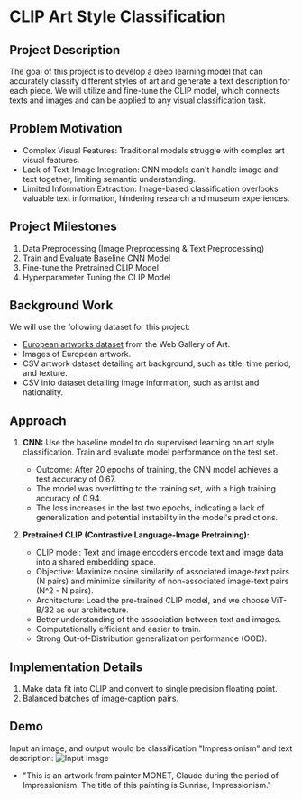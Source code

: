 # CLIP Art Style Classification

## Project Description
The goal of this project is to develop a deep learning model that can accurately classify different styles of art and generate a text description for each piece. We will utilize and fine-tune the CLIP model, which connects texts and images and can be applied to any visual classification task.

## Problem Motivation
- Complex Visual Features: Traditional models struggle with complex art visual features.
- Lack of Text-Image Integration: CNN models can't handle image and text together, limiting semantic understanding.
- Limited Information Extraction: Image-based classification overlooks valuable text information, hindering research and museum experiences.

## Project Milestones
1. Data Preprocessing (Image Preprocessing & Text Preprocessing)
2. Train and Evaluate Baseline CNN Model
3. Fine-tune the Pretrained CLIP Model
4. Hyperparameter Tuning the CLIP Model

## Background Work
We will use the following dataset for this project:
- [European artworks dataset](https://www.kaggle.com/datasets/ansonnnnn/historic-art) from the Web Gallery of Art.
- Images of European artwork.
- CSV artwork dataset detailing art background, such as title, time period, and texture.
- CSV info dataset detailing image information, such as artist and nationality.

## Approach

1. **CNN:** Use the baseline model to do supervised learning on art style classification.
  Train and evaluate model performance on the test set.
   - Outcome: After 20 epochs of training, the CNN model achieves a test accuracy of 0.67. 
   - The model was overfitting to the training set, with a high training accuracy of 0.94. 
   - The loss increases in the last two epochs, indicating a lack of generalization and potential instability in the model's predictions.

2. **Pretrained CLIP (Contrastive Language-Image Pretraining):**
   - CLIP model: Text and image encoders encode text and image data into a shared embedding space.
   - Objective: Maximize cosine similarity of associated image-text pairs (N pairs) and minimize similarity of non-associated image-text pairs (N^2 - N pairs).
   - Architecture: Load the pre-trained CLIP model, and we choose ViT-B/32 as our architecture.
   - Better understanding of the association between text and images.
   - Computationally efficient and easier to train.
   - Strong Out-of-Distribution generalization performance (OOD).

## Implementation Details

1. Make data fit into CLIP and convert to single precision floating point.
2. Balanced batches of image-caption pairs.

## Demo

Input an image, and output would be classification "Impressionism" and text description:
![Input Image](https://github.com/YuezhouZhao/DS301/blob/master/InputImage.jpg)
- "This is an artwork from painter MONET, Claude during the period of Impressionism. The title of this painting is Sunrise, Impressionism."
